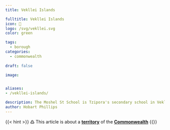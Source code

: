 ```yaml
---
title: Vekllei Islands

fulltitle: Vekllei Islands
icon: 🌋
logo: /svg/vekllei.svg
color: green

tags: 
  - borough
categories:
  - commonwealth
  
draft: false

image:


aliases:
- /vekllei-islands/

description: The Moshel St School is Tzipora's secondary school in Vekllei.
author: Hobart Phillips
---
```

{{< hint >}}
߷ This article is about a [**territory**](/factbook/landscape/locations) of the [**Commonwealth**](/factbook/commonwealth/)
{{</hint>}}


